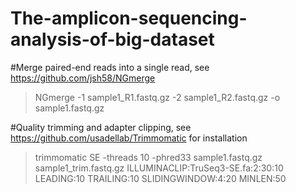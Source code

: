# The-amplicon-sequencing-analysis-of-big-dataset

#Merge paired-end reads into a single read, see https://github.com/jsh58/NGmerge

>NGmerge -1 sample1_R1.fastq.gz -2 sample1_R2.fastq.gz -o sample1.fastq.gz

#Quality trimming and adapter clipping, see https://github.com/usadellab/Trimmomatic for installation
>trimmomatic SE -threads 10 -phred33 sample1.fastq.gz sample1_trim.fastq.gz ILLUMINACLIP:TruSeq3-SE.fa:2:30:10 LEADING:10 TRAILING:10 SLIDINGWINDOW:4:20 MINLEN:50
